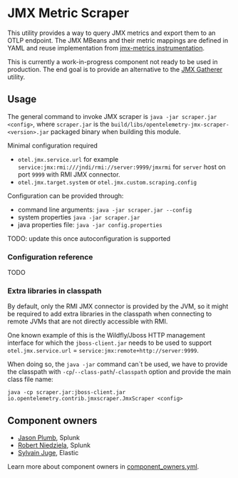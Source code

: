 # JMX Metric Scraper

This utility provides a way to query JMX metrics and export them to an OTLP endpoint.
The JMX MBeans and their metric mappings are defined in YAML and reuse implementation from
[jmx-metrics instrumentation](https://github.com/open-telemetry/opentelemetry-java-instrumentation/tree/main/instrumentation/jmx-metrics).

This is currently a work-in-progress component not ready to be used in production.
The end goal is to provide an alternative to the [JMX Gatherer](../jmx-metrics/README.md) utility.

## Usage

The general command to invoke JMX scraper is `java -jar scraper.jar <config>`, where `scraper.jar`
is the `build/libs/opentelemetry-jmx-scraper-<version>.jar` packaged binary when building this module.

Minimal configuration required
- `otel.jmx.service.url` for example `service:jmx:rmi:///jndi/rmi://server:9999/jmxrmi` for `server`
  host on port `9999` with RMI JMX connector.
- `otel.jmx.target.system` or `otel.jmx.custom.scraping.config`

Configuration can be provided through:
- command line arguments: `java -jar scraper.jar --config `
- system properties `java -jar scraper.jar`
- java properties file: `java -jar config.properties`

TODO: update this once autoconfiguration is supported

### Configuration reference

TODO

### Extra libraries in classpath

By default, only the RMI JMX connector is provided by the JVM, so it might be required to add extra
libraries in the classpath when connecting to remote JVMs that are not directly accessible with RMI.

One known example of this is the Wildfly/Jboss HTTP management interface for which the `jboss-client.jar`
needs to be used to support `otel.jmx.service.url` = `service:jmx:remote+http://server:9999`.

When doing so, the `java -jar` command can´t be used, we have to provide the classpath with
`-cp`/`--class-path`/`-classpath` option and provide the main class file name:
```
java -cp scraper.jar:jboss-client.jar io.opentelemetry.contrib.jmxscraper.JmxScraper <config>
```

## Component owners

- [Jason Plumb](https://github.com/breedx-splk), Splunk
- [Robert Niedziela](https://github.com/robsunday), Splunk
- [Sylvain Juge](https://github.com/sylvainjuge), Elastic

Learn more about component owners in [component_owners.yml](../.github/component_owners.yml).
